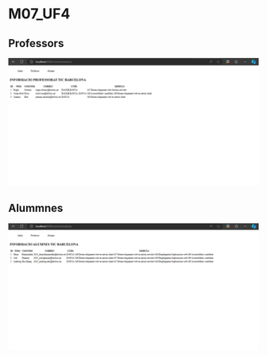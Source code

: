 # M07_UF4
## Professors
![View de professors](img/teachers.png)
## Alummnes
![View de alumnes](img/students.png)